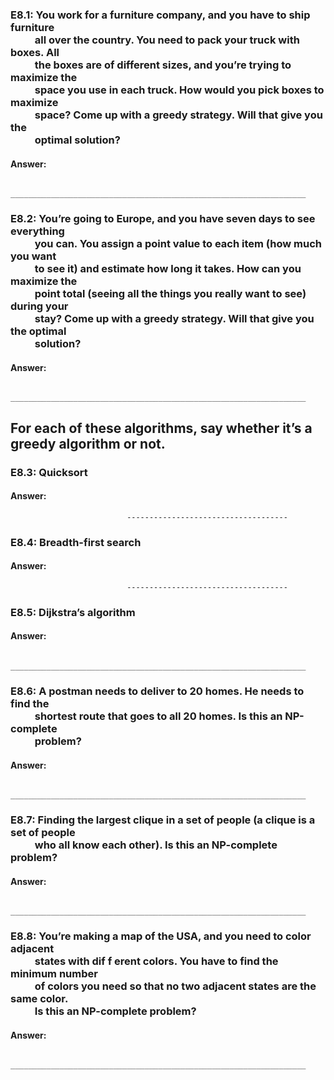 <h3>E8.1: You work for a furniture company, and you have to ship furniture <br>
&nbsp;&nbsp;&nbsp;&nbsp;&nbsp;&nbsp;&nbsp;&nbsp;&nbsp;&nbsp;all over the country. You need to pack your truck with boxes. All <br>
&nbsp;&nbsp;&nbsp;&nbsp;&nbsp;&nbsp;&nbsp;&nbsp;&nbsp;&nbsp;the boxes are of different sizes, and you’re trying to maximize the <br>
&nbsp;&nbsp;&nbsp;&nbsp;&nbsp;&nbsp;&nbsp;&nbsp;&nbsp;&nbsp;space you use in each truck. How would you pick boxes to maximize <br>
&nbsp;&nbsp;&nbsp;&nbsp;&nbsp;&nbsp;&nbsp;&nbsp;&nbsp;&nbsp;space? Come up with a greedy strategy. Will that give you the <br>
&nbsp;&nbsp;&nbsp;&nbsp;&nbsp;&nbsp;&nbsp;&nbsp;&nbsp;&nbsp;optimal solution?</h3>

<h4>Answer: </h4>

		    __________________________________________________________________

<h3>E8.2: You’re going to Europe, and you have seven days to see everything <br>
&nbsp;&nbsp;&nbsp;&nbsp;&nbsp;&nbsp;&nbsp;&nbsp;&nbsp;&nbsp;you can. You assign a point value to each item (how much you want <br>
&nbsp;&nbsp;&nbsp;&nbsp;&nbsp;&nbsp;&nbsp;&nbsp;&nbsp;&nbsp;to see it) and estimate how long it takes. How can you maximize the <br>
&nbsp;&nbsp;&nbsp;&nbsp;&nbsp;&nbsp;&nbsp;&nbsp;&nbsp;&nbsp;point total (seeing all the things you really want to see) during your <br>
&nbsp;&nbsp;&nbsp;&nbsp;&nbsp;&nbsp;&nbsp;&nbsp;&nbsp;&nbsp;stay? Come up with a greedy strategy. Will that give you the optimal <br>
&nbsp;&nbsp;&nbsp;&nbsp;&nbsp;&nbsp;&nbsp;&nbsp;&nbsp;&nbsp;solution?</h3>

<h4>Answer: </h4>

		    __________________________________________________________________

## For each of these algorithms, say whether it’s a greedy algorithm or not.

### E8.3: Quicksort 

#### Answer: 

                	          ------------------------------------

### E8.4: Breadth-first search 

#### Answer: 

                	          ------------------------------------

### E8.5: Dijkstra’s algorithm

#### Answer: 

		    __________________________________________________________________

<h3>E8.6: A postman needs to deliver to 20 homes. He needs to find the <br>
&nbsp;&nbsp;&nbsp;&nbsp;&nbsp;&nbsp;&nbsp;&nbsp;&nbsp;&nbsp;shortest route that goes to all 20 homes. Is this an NP-complete <br>
&nbsp;&nbsp;&nbsp;&nbsp;&nbsp;&nbsp;&nbsp;&nbsp;&nbsp;&nbsp;problem?</h3>

#### Answer: 

		    __________________________________________________________________

<h3>E8.7: Finding the largest clique in a set of people (a clique is a set of people <br>
&nbsp;&nbsp;&nbsp;&nbsp;&nbsp;&nbsp;&nbsp;&nbsp;&nbsp;&nbsp;who all know each other). Is this an NP-complete problem?</h3>

#### Answer: 

		    __________________________________________________________________

<h3>E8.8: You’re making a map of the USA, and you need to color adjacent <br>
&nbsp;&nbsp;&nbsp;&nbsp;&nbsp;&nbsp;&nbsp;&nbsp;&nbsp;&nbsp;states with dif f erent colors. You have to find the minimum number <br>
&nbsp;&nbsp;&nbsp;&nbsp;&nbsp;&nbsp;&nbsp;&nbsp;&nbsp;&nbsp;of colors you need so that no two adjacent states are the same color. <br>
&nbsp;&nbsp;&nbsp;&nbsp;&nbsp;&nbsp;&nbsp;&nbsp;&nbsp;&nbsp;Is this an NP-complete problem?</h3>

#### Answer: 

		    __________________________________________________________________
